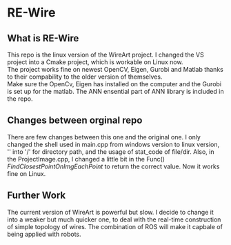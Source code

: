 # RE-Wire
## What is RE-Wire  
This repo is the linux version of the WireArt project. I changed the VS project into a Cmake project, which is workable on Linux now.  
The project works fine on newest OpenCV, Eigen, Gurobi and Matlab thanks to their compability to the older version of themselves.  
Make sure the OpenCv, Eigen has installed on the computer and the Gurobi is set up for the matlab. The ANN ensential part of ANN library is included in the repo.  

## Changes between orginal repo
There are few changes between this one and the original one. I only changed the shell used in main.cpp from windows version to linux version,  '\' into '/' for directory path, and the usage of stat_code of file/dir. Also, in the ProjectImage.cpp, I changed a little bit in the Func() *FindClosestPointOnImgEachPoint* to return the correct value. Now it works fine on Linux.

## Further Work
The current version of WireArt is powerful but slow. I decide to change it into a weaker but much quicker one, to deal with the real-time construction of simple topology of wires. The combination of ROS will make it capbale of being applied with robots.